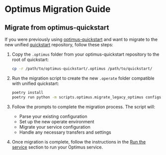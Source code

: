 # Optimus Migration Guide

## Migrate from optimus-quickstart

If you were previously using [optimus-quickstart](https://github.com/valory-xyz/optimus-quickstart) and want to migrate to the new unified [quickstart](https://github.com/valory-xyz/quickstart) repository, follow these steps:

1. Copy the `.optimus` folder from your optimus-quickstart repository to the root of quickstart:

    ```bash
    cp -r /path/to/optimus-quickstart/.optimus /path/to/quickstart/
    ```

2. Run the migration script to create the new `.operate` folder compatible with unified quickstart:

    ```bash
    poetry install
    poetry run python -m scripts.optimus.migrate_legacy_optimus configs/config_optimus.json
    ```

3. Follow the prompts to complete the migration process. The script will:
   - Parse your existing configuration
   - Set up the new operate environment
   - Migrate your service configuration
   - Handle any necessary transfers and settings

4. Once migration is complete, follow the instructions in the [Run the service](https://github.com/valory-xyz/quickstart#run-the-service) section to run your Optimus service.


